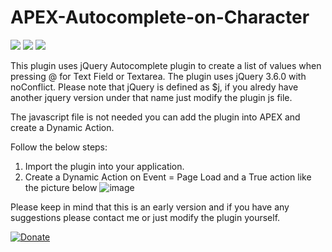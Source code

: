 # APEX-Autocomplete-on-Character
![](https://img.shields.io/badge/ORACLE-APEX-success.svg) ![](https://img.shields.io/badge/Plug--in_Type-Dynamic_Action-orange.svg) ![](https://img.shields.io/badge/Avaiable%20for%20APEX-5.1.3%20or%20above-blue)

This plugin uses jQuery Autocomplete plugin to create a list of values when pressing @ for Text Field or Textarea.
The plugin uses jQuery 3.6.0 with noConflict.
Please note that jQuery is defined as $j, if you alredy have another jquery version under that name just modify the plugin js file.

The javascript file is not needed you can add the plugin into APEX and create a Dynamic Action.

Follow the below steps:

1. Import the plugin into your application.
2. Create a Dynamic Action on Event = Page Load and a True action like the picture below
![image](https://user-images.githubusercontent.com/5824892/142200802-00a7e0fb-88b4-4d22-8eab-e1873e135a93.png)


Please keep in mind that this is an early version and if you have any suggestions please contact me or just modify the plugin yourself.

[![Donate](https://img.shields.io/badge/Donate-PayPal-green.svg)](https://www.paypal.me/AlexandruBasarab)
